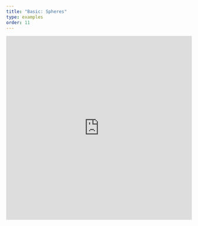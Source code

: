 ```yaml
---
title: "Basic: Spheres"
type: examples
order: 11
---
```


<iframe width="100%" height="500" src="https://aframevr.github.io/aframe/examples/spheres/" allowfullscreen="yes" frameborder="0"></iframe>
